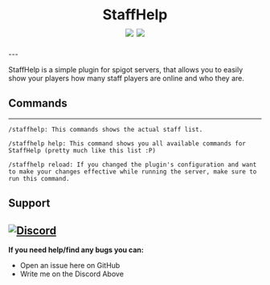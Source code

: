 <h1 align="center">
  StaffHelp<br />
  <img src="https://www.codefactor.io/repository/github/xrenegade100/staffhelp/badge">
  <a href="https://discord.gg/sm6CQvy"><img src="https://img.shields.io/discord/498923118413479937.svg?logo=discord&style=flat"></a>
</h1>
---

StaffHelp is a simple plugin for spigot servers, that allows you to easily show your players how many staff players are online and who they are.

## Commands
---
```
/staffhelp: This commands shows the actual staff list. 

/staffhelp help: This command shows you all available commands for StaffHelp (pretty much like this list :P)

/staffhelp reload: If you changed the plugin's configuration and want to make your changes effective while running the server, make sure to run this command.
```

## Support
[![Discord](https://img.shields.io/discord/498923118413479937.svg?logo=discord&style=flat)](https://discord.gg/sm6CQvy)
---
__If you need help/find any bugs you can:__
- Open an issue here on GitHub
- Write me on  the Discord Above
